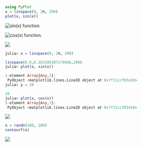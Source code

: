 




````julia
using PyPlot
x = linspace(0, 2π, 200)
plot(x, sin(x))
````


![sin(x) function.](figures/pyplot_formats_sin_fun_1.png)



![cos(x) function.](figures/pyplot_formats_2_1.png)



![](figures/pyplot_formats_cos2_fun_1.png)



````julia
julia> x = linspace(0, 2π, 200)

linspace(0.0,6.283185307179586,200)
julia> plot(x, sin(x))

1-element Array{Any,1}:
 PyObject <matplotlib.lines.Line2D object at 0x7f11ccf03a10>
julia> y = 20

20
julia> plot(x, cos(x))
1-element Array{Any,1}:
 PyObject <matplotlib.lines.Line2D object at 0x7f11ccf03410>
````


![](figures/pyplot_formats_4_1.png)



````julia
x = randn(100, 100)
contourf(x)
````


![](figures/pyplot_formats_5_1.png)
